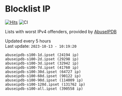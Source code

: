 # Blocklist IP

[![Hits](https://hits.seeyoufarm.com/api/count/incr/badge.svg?url=https%3A%2F%2Fgithub.com%2Fborestad%2Fblocklist-ip%2F&count_bg=%2379C83D&title_bg=%23555555&icon=&icon_color=%23E7E7E7&title=hits&edge_flat=false)](https://hits.seeyoufarm.com)  ![CI](https://img.shields.io/github/workflow/status/borestad/blocklist-ip/CI?style=flat-square)

Lists with worst IPv4 offenders, provided by [AbuseIPDB](https://www.abuseipdb.com/)

<!-- FOOTER-PLACEHOLDER -->
Updated every 5 hours<br>
Last update: `2023-10-13 - 10:19:20`
```
abuseipdb-s100-1d.ipset (24194 ip)
abuseipdb-s100-2d.ipset (29298 ip)
abuseipdb-s100-3d.ipset (32942 ip)
abuseipdb-s100-7d.ipset (41760 ip)
abuseipdb-s100-30d.ipset (64727 ip)
abuseipdb-s100-60d.ipset (90122 ip)
abuseipdb-s100-90d.ipset (114009 ip)
abuseipdb-s100-120d.ipset (131762 ip)
abuseipdb-s100-all.ipset (390558 ip)
```
